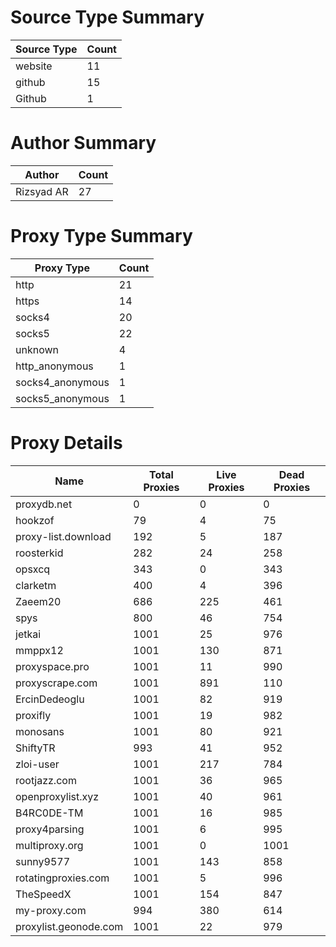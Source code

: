 # Source Type Summary

| Source Type | Count |
|-------------|-------|
| website | 11 |
| github | 15 |
| Github | 1 |


# Author Summary

| Author | Count |
|--------|-------|
| Rizsyad AR | 27 |


# Proxy Type Summary

| Proxy Type | Count |
|------------|-------|
| http | 21 |
| https | 14 |
| socks4 | 20 |
| socks5 | 22 |
| unknown | 4 |
| http_anonymous | 1 |
| socks4_anonymous | 1 |
| socks5_anonymous | 1 |


# Proxy Details

| Name | Total Proxies | Live Proxies | Dead Proxies |
|------|---------------|--------------|---------------|
| proxydb.net | 0 | 0 | 0 |
| hookzof | 79 | 4 | 75 |
| proxy-list.download | 192 | 5 | 187 |
| roosterkid | 282 | 24 | 258 |
| opsxcq | 343 | 0 | 343 |
| clarketm | 400 | 4 | 396 |
| Zaeem20 | 686 | 225 | 461 |
| spys | 800 | 46 | 754 |
| jetkai | 1001 | 25 | 976 |
| mmppx12 | 1001 | 130 | 871 |
| proxyspace.pro | 1001 | 11 | 990 |
| proxyscrape.com | 1001 | 891 | 110 |
| ErcinDedeoglu | 1001 | 82 | 919 |
| proxifly | 1001 | 19 | 982 |
| monosans | 1001 | 80 | 921 |
| ShiftyTR | 993 | 41 | 952 |
| zloi-user | 1001 | 217 | 784 |
| rootjazz.com | 1001 | 36 | 965 |
| openproxylist.xyz | 1001 | 40 | 961 |
| B4RC0DE-TM | 1001 | 16 | 985 |
| proxy4parsing | 1001 | 6 | 995 |
| multiproxy.org | 1001 | 0 | 1001 |
| sunny9577 | 1001 | 143 | 858 |
| rotatingproxies.com | 1001 | 5 | 996 |
| TheSpeedX | 1001 | 154 | 847 |
| my-proxy.com | 994 | 380 | 614 |
| proxylist.geonode.com | 1001 | 22 | 979 |
